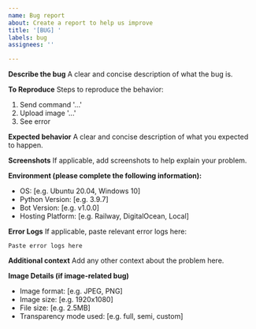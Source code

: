 ```yaml
---
name: Bug report
about: Create a report to help us improve
title: '[BUG] '
labels: bug
assignees: ''

---
```


**Describe the bug**
A clear and concise description of what the bug is.

**To Reproduce**
Steps to reproduce the behavior:
1. Send command '...'
2. Upload image '...'
3. See error

**Expected behavior**
A clear and concise description of what you expected to happen.

**Screenshots**
If applicable, add screenshots to help explain your problem.

**Environment (please complete the following information):**
 - OS: [e.g. Ubuntu 20.04, Windows 10]
 - Python Version: [e.g. 3.9.7]
 - Bot Version: [e.g. v1.0.0]
 - Hosting Platform: [e.g. Railway, DigitalOcean, Local]

**Error Logs**
If applicable, paste relevant error logs here:
```
Paste error logs here
```

**Additional context**
Add any other context about the problem here.

**Image Details (if image-related bug)**
- Image format: [e.g. JPEG, PNG]
- Image size: [e.g. 1920x1080]
- File size: [e.g. 2.5MB]
- Transparency mode used: [e.g. full, semi, custom]
